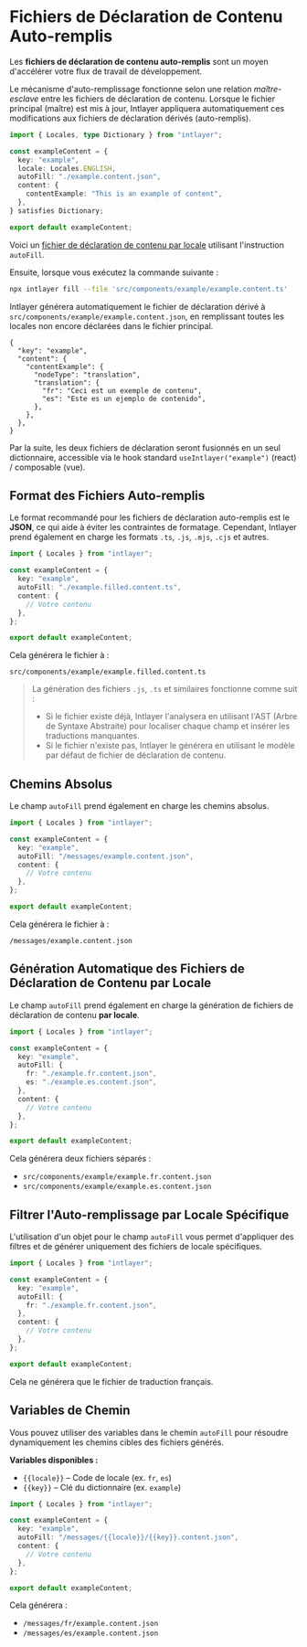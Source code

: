 # Fichiers de Déclaration de Contenu Auto-remplis

Les **fichiers de déclaration de contenu auto-remplis** sont un moyen d'accélérer votre flux de travail de développement.

Le mécanisme d'auto-remplissage fonctionne selon une relation _maître-esclave_ entre les fichiers de déclaration de contenu. Lorsque le fichier principal (maître) est mis à jour, Intlayer appliquera automatiquement ces modifications aux fichiers de déclaration dérivés (auto-remplis).

```ts fileName="src/components/example/example.content.ts"
import { Locales, type Dictionary } from "intlayer";

const exampleContent = {
  key: "example",
  locale: Locales.ENGLISH,
  autoFill: "./example.content.json",
  content: {
    contentExample: "This is an example of content",
  },
} satisfies Dictionary;

export default exampleContent;
```

Voici un [fichier de déclaration de contenu par locale](https://github.com/aymericzip/intlayer/blob/main/docs/fr/per_locale_file.md) utilisant l'instruction `autoFill`.

Ensuite, lorsque vous exécutez la commande suivante :

```bash
npx intlayer fill --file 'src/components/example/example.content.ts'
```

Intlayer générera automatiquement le fichier de déclaration dérivé à `src/components/example/example.content.json`, en remplissant toutes les locales non encore déclarées dans le fichier principal.

```json5 fileName="src/components/example/example.content.json"
{
  "key": "example",
  "content": {
    "contentExample": {
      "nodeType": "translation",
      "translation": {
        "fr": "Ceci est un exemple de contenu",
        "es": "Este es un ejemplo de contenido",
      },
    },
  },
}
```

Par la suite, les deux fichiers de déclaration seront fusionnés en un seul dictionnaire, accessible via le hook standard `useIntlayer("example")` (react) / composable (vue).

## Format des Fichiers Auto-remplis

Le format recommandé pour les fichiers de déclaration auto-remplis est le **JSON**, ce qui aide à éviter les contraintes de formatage. Cependant, Intlayer prend également en charge les formats `.ts`, `.js`, `.mjs`, `.cjs` et autres.

```ts fileName="src/components/example/example.content.ts"
import { Locales } from "intlayer";

const exampleContent = {
  key: "example",
  autoFill: "./example.filled.content.ts",
  content: {
    // Votre contenu
  },
};

export default exampleContent;
```

Cela générera le fichier à :

```
src/components/example/example.filled.content.ts
```

> La génération des fichiers `.js`, `.ts` et similaires fonctionne comme suit :
>
> - Si le fichier existe déjà, Intlayer l'analysera en utilisant l'AST (Arbre de Syntaxe Abstraite) pour localiser chaque champ et insérer les traductions manquantes.
> - Si le fichier n'existe pas, Intlayer le générera en utilisant le modèle par défaut de fichier de déclaration de contenu.

## Chemins Absolus

Le champ `autoFill` prend également en charge les chemins absolus.

```ts fileName="src/components/example/example.content.ts"
import { Locales } from "intlayer";

const exampleContent = {
  key: "example",
  autoFill: "/messages/example.content.json",
  content: {
    // Votre contenu
  },
};

export default exampleContent;
```

Cela générera le fichier à :

```
/messages/example.content.json
```

## Génération Automatique des Fichiers de Déclaration de Contenu par Locale

Le champ `autoFill` prend également en charge la génération de fichiers de déclaration de contenu **par locale**.

```ts fileName="src/components/example/example.content.ts"
import { Locales } from "intlayer";

const exampleContent = {
  key: "example",
  autoFill: {
    fr: "./example.fr.content.json",
    es: "./example.es.content.json",
  },
  content: {
    // Votre contenu
  },
};

export default exampleContent;
```

Cela générera deux fichiers séparés :

- `src/components/example/example.fr.content.json`
- `src/components/example/example.es.content.json`

## Filtrer l'Auto-remplissage par Locale Spécifique

L'utilisation d'un objet pour le champ `autoFill` vous permet d'appliquer des filtres et de générer uniquement des fichiers de locale spécifiques.

```ts fileName="src/components/example/example.content.ts"
import { Locales } from "intlayer";

const exampleContent = {
  key: "example",
  autoFill: {
    fr: "./example.fr.content.json",
  },
  content: {
    // Votre contenu
  },
};

export default exampleContent;
```

Cela ne générera que le fichier de traduction français.

## Variables de Chemin

Vous pouvez utiliser des variables dans le chemin `autoFill` pour résoudre dynamiquement les chemins cibles des fichiers générés.

**Variables disponibles :**

- `{{locale}}` – Code de locale (ex. `fr`, `es`)
- `{{key}}` – Clé du dictionnaire (ex. `example`)

```ts fileName="src/components/example/example.content.ts"
import { Locales } from "intlayer";

const exampleContent = {
  key: "example",
  autoFill: "/messages/{{locale}}/{{key}}.content.json",
  content: {
    // Votre contenu
  },
};

export default exampleContent;
```

Cela générera :

- `/messages/fr/example.content.json`
- `/messages/es/example.content.json`
